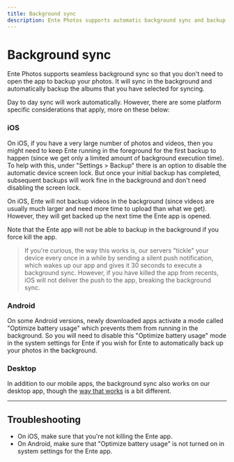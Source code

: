 ```yaml
---
title: Background sync
description: Ente Photos supports automatic background sync and backup
---
```


# Background sync

Ente Photos supports seamless background sync so that you don't need to open the
app to backup your photos. It will sync in the background and automatically
backup the albums that you have selected for syncing.

Day to day sync will work automatically. However, there are some platform
specific considerations that apply, more on these below:

### iOS

On iOS, if you have a very large number of photos and videos, then you might
need to keep Ente running in the foreground for the first backup to happen
(since we get only a limited amount of background execution time). To help with
this, under "Settings > Backup" there is an option to disable the automatic
device screen lock. But once your initial backup has completed, subsequent
backups will work fine in the background and don't need disabling the screen
lock.

On iOS, Ente will not backup videos in the background (since videos are usually
much larger and need more time to upload than what we get). However, they will
get backed up the next time the Ente app is opened.

Note that the Ente app will not be able to backup in the background if you force
kill the app.

> If you're curious, the way this works is, our servers "tickle" your device
> every once in a while by sending a silent push notification, which wakes up
> our app and gives it 30 seconds to execute a background sync. However, if you
> have killed the app from recents, iOS will not deliver the push to the app,
> breaking the background sync.

### Android

On some Android versions, newly downloaded apps activate a mode called "Optimize
battery usage" which prevents them from running in the background. So you will
need to disable this "Optimize battery usage" mode in the system settings for
Ente if you wish for Ente to automatically back up your photos in the
background.

### Desktop

In addition to our mobile apps, the background sync also works on our desktop
app, though the [way that works](watch-folders) is a bit different.

---

## Troubleshooting

-   On iOS, make sure that you're not killing the Ente app.
-   On Android, make sure that "Optimize battery usage" is not turned on in
    system settings for the Ente app.
